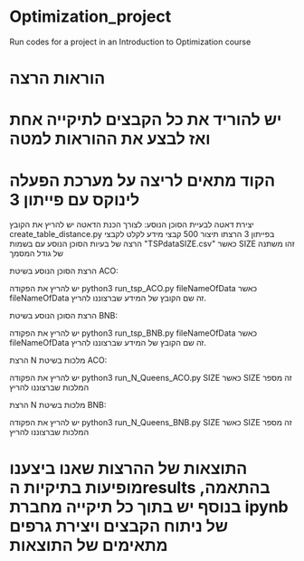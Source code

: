 # Optimization_project
Run codes for a project in an Introduction to Optimization course

# הוראות הרצה
# יש להוריד את כל הקבצים לתיקייה אחת ואז לבצע את ההוראות למטה

# הקוד מתאים לריצה על מערכת הפעלה לינוקס עם פייתון 3

יצירת דאטה לבעיית הסוכן הנוסע:
לצורך הכנת הדאטה יש להריץ את הקובץ create_table_distance.py בפייתון 3 
הרצתו תיצור 500 קבצי מידע לקלט לקבצי הרצה של בעיות הסוכן הנוסע עם בשמות "TSPdataSIZE.csv" כאשר SIZE זהו משתנה של גודל המסמך

הרצת הסוכן הנוסע בשיטת ACO:

יש להריץ את הפקודה python3 run_tsp_ACO.py fileNameOfData כאשר fileNameOfData זה שם הקובץ של המידע שברצוננו להריץ.

הרצת הסוכן הנוסע בשיטת BNB:

יש להריץ את הפקודה python3 run_tsp_BNB.py fileNameOfData כאשר fileNameOfData זה שם הקובץ של המידע שברצוננו להריץ.

הרצת N מלכות בשיטת ACO:

יש להריץ את הפקודה python3 run_N_Queens_ACO.py SIZE כאשר SIZE זה מספר המלכות שברצוננו להריץ

הרצת N מלכות בשיטת BNB:

יש להריץ את הפקודה python3 run_N_Queens_BNB.py SIZE כאשר SIZE זה מספר המלכות שברצוננו להריץ

# התוצאות של ההרצות שאנו ביצענו מופיעות בתיקיות הresults בהתאמה, בנוסף יש בתוך כל תיקייה מחברת ipynb של ניתוח הקבצים ויצירת גרפים מתאימים של התוצאות
